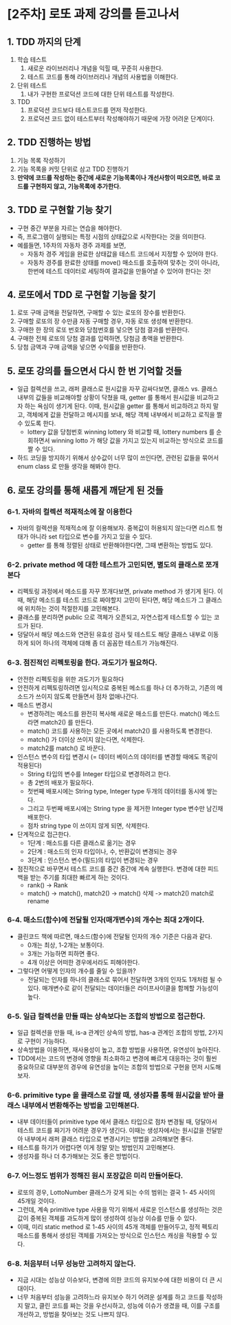 # \[2주차] 로또 과제 강의를 듣고나서

## 1. TDD 까지의 단계&#x20;

1. 학습 테스트&#x20;
   1. 새로운 라이브러리나 개념을 익힐 때, 꾸준히 사용한다.&#x20;
   2. 테스트 코드를 통해 라이브러리나 개념의 사용법을 이해한다.&#x20;
2. 단위 테스트&#x20;
   1. 내가 구현한 프로덕션 코드에 대한 단위 테스트를 작성한다.&#x20;
3. TDD&#x20;
   1. 프로덕션 코드보다 테스트코드를 먼저 작성한다.&#x20;
   2. 프로덕션 코드 없이 테스트부터 작성해야하기 때문에 가장 어려운 단계이다.&#x20;

## 2. TDD 진행하는 방법&#x20;

1. 기능 목록 작성하기&#x20;
2. 기능 목록을 커밋 단위로 삼고 TDD 진행하기&#x20;
3. **만약에 코드를 작성하는 중간에 새로운 기능목록이나 개선사항이 떠오르면, 바로 코드를 구현하지 않고, 기능목록에 추가한다.**&#x20;

## 3. TDD 로 구현할 기능 찾기&#x20;

* 구현 중간 부분을 자르는 연습을 해야한다.&#x20;
* 즉, 프로그램이 실행되는 특정 시점의 상태값으로 시작한다는 것을 의미한다.&#x20;
* 예를들면, 1주차의 자동차 경주 과제를 보면,&#x20;
  * 자동차 경주 게임을 완료한 상태값을 테스트 코드에서 지정할 수 있어야 한다.&#x20;
  * 자동차 경주를 완료한 상태를 move() 매소드를 호출하여 맞추는 것이 아니라, 한번에 테스트 데이터로 세팅하여 결과값을 만들어낼 수 있어야 한다는 것!&#x20;

## 4. 로또에서 TDD 로 구현할 기능을 찾기&#x20;

1. 로또 구매 금액을 전달하면, 구매할 수 있는 로또의 장수를 반환한다.&#x20;
2. 구매할 로또의 장 수만큼 자동 구매할 경우, 자동 로또 생성해 반환한다.&#x20;
3. 구매한 한 장의 로또 번호와 당첨번호를 넣으면 당첨 결과를 반환한다.&#x20;
4. 구매한 전체 로또의 당첨 결과를 입력하면, 당첨금 총액을 반환한다.&#x20;
5. 당첨 금액과 구매 금액을 넣으면 수익률을 반환한다.&#x20;

## 5. 로또 강의를 들으면서 다시 한 번 기억할 것들&#x20;

* 일급 컬렉션을 쓰고, 래퍼 클래스로 원시값을 자꾸 감싸다보면, 클래스 vs. 클래스 내부의 값들을 비교해야할 상황이 닥쳤을 때, getter 를 통해서 원시값을 비교하고자 하는 욕심이 생기게 된다. 이때, 원시값을 getter 를 통해서 비교하려고 하지 말고, 객체에게 값을 전달하고 메시지를 보내, 해당 객체 내부에서 비교하고 로직을 짤 수 있도록 한다.
  * lottery 값을 당첨번호 winning lottery 와 비교할 때, lottery numbers 를 순회하면서 winning lotto 가 해당 값을 가지고 있는지 비교하는 방식으로 코드를 짤 수 있다. &#x20;
* 하드 코딩을 방지하기 위해서 상수값이 너무 많이 쓰인다면, 관련된 값들을 묶어서 enum class 로 만들 생각을 해봐야 한다. &#x20;

## 6. 로또 강의를 통해 새롭게 깨닫게 된 것들&#x20;

### 6-1. 자바의 컬렉션 적재적소에 잘 이용한다&#x20;

* 자바의 컬렉션을 적재적소에 잘 이용해보자. 중복값이 허용되지 않는다면 리스트 형태가 아니라 set 타입으로 변수를 가지고 있을 수 있다.&#x20;
  * getter 를 통해 정렬된 상태로 반환해야한다면, 그때 변환하는 방법도 있다.&#x20;

### 6-2. private method 에 대한 테스트가 고민되면, 별도의 클래스로 쪼개본다&#x20;

* 리펙토링 과정에서 메소드를 자꾸 쪼개다보면, private method 가 생기게 된다. 이때, 해당 메소드를 테스트 코드로 짜야할지 고민이 된다면, 해당 메소드가 그 클래스에 위치하는 것이 적절한지를 고민해본다.&#x20;
* 클래스를 분리하면 public 으로 객체가 오픈되고, 자연스럽게 테스트할 수 있는 코드가 된다.&#x20;
* 덩달아서 해당 메소드와 연관된 유효성 검사 및 테스트도 해당 클래스 내부로 이동하게 되어 하나의 객체에 대해 좀 더 꼼꼼한 테스트가 가능해진다.&#x20;

### 6-3. 점진적인 리펙토링을 한다. 과도기가 필요하다.&#x20;

* 안전한 리펙토링을 위한 과도기가 필요하다&#x20;
* 안전하게 리펙토링하려면 임시적으로 중복된 메소드를 하나 더 추가하고, 기존의 메소드가 쓰이지 않도록 만들면서 점차 없애나간다.&#x20;
* 매소드 변경시&#x20;
  * 변경하려는 메소드를 완전히 복사해 새로운 매소드를 만든다. match() 메소드라면 match2() 를 만든다.&#x20;
  * match() 코드를 사용하는 모든 곳에서 match2() 를 사용하도록 변경한다.&#x20;
  * match() 가 더이상 쓰이지 않는다면, 삭제한다.&#x20;
  * match2를 match() 로 바꾼다.&#x20;
* 인스턴스 변수의 타입 변경시 (= 데이터 베이스의 데이터를 변경할 때에도 똑같이 적용된다)&#x20;
  * String 타입의 변수를 Integer 타입으로 변경하려고 한다.&#x20;
  * 총 2번의 배포가 필요하다.&#x20;
  * 첫번째 배포시에는 String type, Integer type 두개의 데이터를 동시에 쌓는다.&#x20;
  * 그리고 두번째 배포시에는 String type 을 제거한 Integer type 변수만 남긴채 배포한다.&#x20;
  * 점차 string type 이 쓰이지 않게 되면, 삭제한다. &#x20;
* 단계적으로 접근한다.&#x20;
  * 1단계 : 매소드를 다른 클래스로 옮기는 경우&#x20;
  * 2단계 : 매소드의 인자 타입이나, 수, 반환깂이 변경되는 경우&#x20;
  * 3단계 : 인스턴스 변수(필드)의 타입이 변경되는 경우
* 점진적으로 바꾸면서 테스트 코드를 중간 중간에 계속 실행한다. 변경에 대한 피드백을 받는 주기를 최대한 빠르게 하는 것이다.&#x20;
  * rank() -> Rank &#x20;
  * match() -> match(), match2() -> match() 삭제 -> match2() match로 rename &#x20;

### 6-4. 매소드(함수)에 전달될 인자(매개변수)의 개수는 최대 2개이다.&#x20;

* 클린코드 책에 따르면, 매소드(함수)에 전달될 인자의 개수 기준은 다음과 같다.&#x20;
  * 0개는 최상, 1-2개는 보통이다.&#x20;
  * 3개는 가능하면 피하면 좋다.&#x20;
  * 4개 이상은 어떠한 경우에서라도 피해야한다.&#x20;
* 그렇다면 어떻게 인자의 개수를 줄일 수 있을까?&#x20;
  * 전달되는 인자를 하나의 클래스로 묶어서 전달하면 3개의 인자도 1개처럼 될 수 있다. 매개변수로 같이 전달되는 데이터들은 라이프사이클을 함께할 가능성이 높다.&#x20;

### 6-5. 일급 컬렉션을 만들 때는 상속보다는 조합의 방법으로 접근한다.&#x20;

* 일급 컬렉션을 만들 때, is-a 관계인 상속의 방법, has-a 관계인 조합의 방법, 2가지로 구현이 가능하다.&#x20;
* 상속방법을 이용하면, 재사용성이 높고, 조합 방법을 사용하면, 유연성이 높아진다.&#x20;
* TDD에서는 코드의 변경에 영향을 최소화하고 변경에 빠르게 대응하는 것이 훨씬 중요하므로 대부분의 경우에 유연성을 높이는 조합의 방법으로 구현을 먼저 시도해보자.&#x20;

### 6-6. primitive type 을 클래스로 감쌀 때, 생성자를 통해 원시값을 받아 클래스 내부에서 변환해주는 방법을 고민해본다.&#x20;

* 내부 데이터들이 primitive type 에서 클래스 타입으로 점차 변경될 때, 덩달아서 테스트 코드를 짜기가 어려운 경우가 생긴다. 이때는 생성자에서는 원시값을 전달받아 내부에서 래퍼 클래스 타입으로 변경시키는 방법을 고려해보면 좋다.&#x20;
* 테스트를 하기가 어렵다면 이게 정말 맞는 방법인지 고민해본다.&#x20;
* 생성자를 하나 더 추가해보는 것도 좋은 방법이다.&#x20;

### 6-7.  어느정도 범위가 정해진 원시 포장값은 미리 만들어둔다.&#x20;

* 로또의 경우, LottoNumber 클래스가 갖게 되는 수의 범위는 결국 1- 45 사이의 45개일 것이다.&#x20;
* 그런데, 계속 primitive type 사용을 막기 위해서 새로운 인스턴스를 생성하는 것은 값이 중복된 객체를 과도하게 많이 생성하여 성능상 이슈를 만들 수 있다.&#x20;
* 이때, 미리 static method 로 1-45 사이의 45개 객체를 만들어두고, 정적 펙토리 매소드를 통해서 생성된 객체를 가져오는 방식으로 인스턴스 캐싱을 적용할 수 있다.&#x20;

### 6-8. 처음부터 너무 성능만 고려하지 않는다.&#x20;

* 지금 시대는 성능상 이슈보다, 변경에 의한 코드의 유지보수에 대한 비용이 더 큰 시대이다.&#x20;
* 너무 처음부터 성능을 고려하느라 유지보수 하기 어려운 설계를 하고 코드를 작성하지 말고, 클린 코드를 짜는 것을 우선시하고, 성능에 이슈가 생겼을 때, 이를 구조를 개선하고, 방법을 찾아보는 것도 나쁘지 않다.&#x20;

